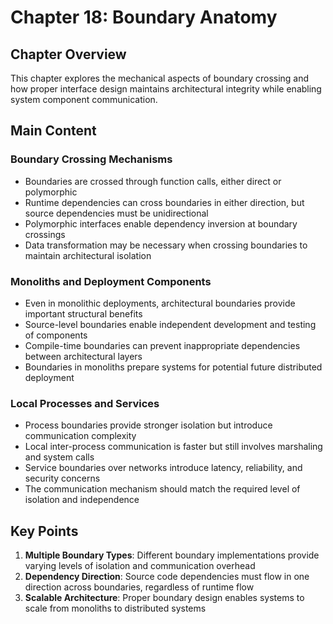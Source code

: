 # Chapter 18: Boundary Anatomy

## Chapter Overview
This chapter explores the mechanical aspects of boundary crossing and how proper interface design maintains architectural integrity while enabling system component communication.

## Main Content

### Boundary Crossing Mechanisms
- Boundaries are crossed through function calls, either direct or polymorphic
- Runtime dependencies can cross boundaries in either direction, but source dependencies must be unidirectional
- Polymorphic interfaces enable dependency inversion at boundary crossings
- Data transformation may be necessary when crossing boundaries to maintain architectural isolation

### Monoliths and Deployment Components
- Even in monolithic deployments, architectural boundaries provide important structural benefits
- Source-level boundaries enable independent development and testing of components
- Compile-time boundaries can prevent inappropriate dependencies between architectural layers
- Boundaries in monoliths prepare systems for potential future distributed deployment

### Local Processes and Services
- Process boundaries provide stronger isolation but introduce communication complexity
- Local inter-process communication is faster but still involves marshaling and system calls
- Service boundaries over networks introduce latency, reliability, and security concerns
- The communication mechanism should match the required level of isolation and independence

## Key Points
1. **Multiple Boundary Types**: Different boundary implementations provide varying levels of isolation and communication overhead
2. **Dependency Direction**: Source code dependencies must flow in one direction across boundaries, regardless of runtime flow
3. **Scalable Architecture**: Proper boundary design enables systems to scale from monoliths to distributed systems